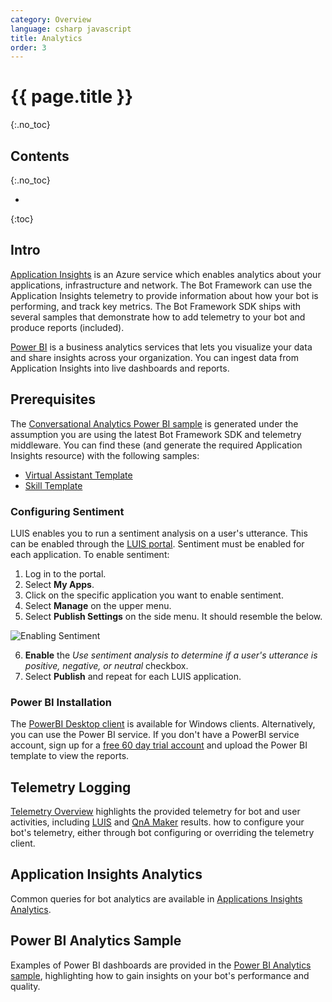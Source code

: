 ```yaml
---
category: Overview
language: csharp javascript
title: Analytics
order: 3
---
```


# {{ page.title }}
{:.no_toc}

## Contents
{:.no_toc}

* 
{:toc}

## Intro

[Application Insights](https://azure.microsoft.com/en-us/services/application-insights/) is an Azure service which enables analytics about your applications, infrastructure and network. The Bot Framework can use the  Application Insights telemetry to provide information about how your bot is performing, and track key metrics. The Bot Framework SDK ships with several samples that demonstrate how to add telemetry to your bot and produce reports (included).

[Power BI](https://powerbi.microsoft.com/) is a business analytics services that lets you visualize your data and share insights across your organization. You can ingest data from Application Insights into live dashboards and reports.

## Prerequisites

The [Conversational Analytics Power BI sample](https://aka.ms/botPowerBiTemplate) is generated under the assumption you are using the latest Bot Framework SDK and telemetry middleware. You can find these (and generate the required Application Insights resource) with the following samples:

- [Virtual Assistant Template]({{site.repo}}/tree/master/templates/Virtual-Assistant-Template/csharp/Sample)
- [Skill Template]({{site.repo}}/tree/master/templates/Skill-Template/csharp/Sample)

### Configuring Sentiment

LUIS enables you to run a sentiment analysis on a user's utterance. This can be enabled through the [LUIS portal](https://www.luis.ai).
Sentiment must be enabled for each application. To enable sentiment:

1. Log in to the portal.
2. Select **My Apps**.
3. Click on the specific application you want to enable sentiment.
4. Select **Manage** on the upper menu.
5. Select **Publish Settings** on the side menu. It should resemble the below.

![Enabling Sentiment]({{site.baseurl}}/assets/images/enable_sentiment.png)

6. **Enable** the *Use sentiment analysis to determine if a user's utterance is positive, negative, or neutral* checkbox.
7. Select **Publish** and repeat for each LUIS application.

### Power BI Installation

The [PowerBI Desktop client](https://aka.ms/pbidesktopstore) is available for Windows clients.
Alternatively, you can use the Power BI service. If you don't have a PowerBI service account, sign up for a [free 60 day trial account](https://app.powerbi.com/signupredirect?pbi_source=web) and upload the Power BI template to view the reports.

## Telemetry Logging

[Telemetry Overview]({{site.baseurl}}/reference/analytics/telemetrylogging) highlights the provided telemetry for bot and user activities, including [LUIS](https://www.luis.ai/) and [QnA Maker](https://www.qnamaker.ai/) results. how to configure your bot's telemetry, either through bot configuring or overriding the telemetry client.

## Application Insights Analytics

Common queries for bot analytics are available in [Applications Insights Analytics]({{site.baseurl}}/reference/analytics/applicationinsights).

## Power BI Analytics Sample

Examples of Power BI dashboards are provided in the [Power BI Analytics sample]({{site.baseurl}}/reference/analytics/powerbi), highlighting how to gain insights on your bot's performance and quality.